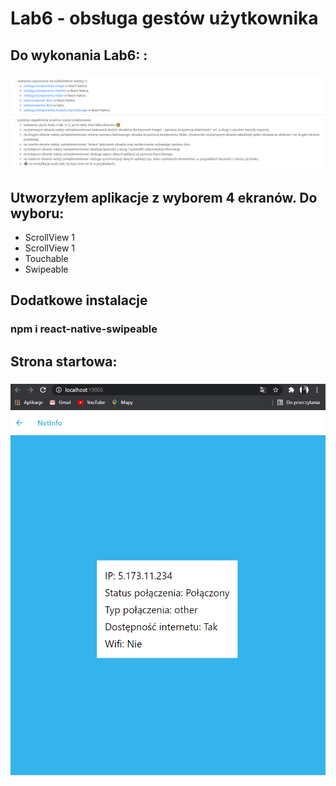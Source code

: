 # Lab6 - obsługa gestów użytkownika

## Do wykonania Lab6: :

### ![](images/1.PNG)

## Utworzyłem aplikacje z wyborem 4 ekranów. Do wyboru:

- ScrollView 1
- ScrollView 1
- Touchable
- Swipeable

## Dodatkowe instalacje

### npm i react-native-swipeable

## Strona startowa:

### ![](images/2.PNG)
